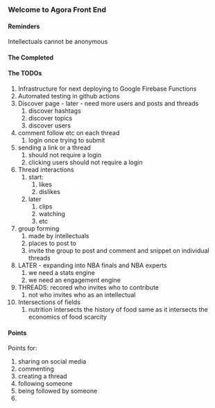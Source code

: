 ### Welcome to Agora Front End

#### Reminders
Intellectuals cannot be anonymous

#### The Completed



#### The TODOs

1. Infrastructure for next deploying to Google Firebase Functions
2. Automated testing in github actions
3. Discover page - later - need more users and posts and threads
   1. discover hashtags
   2. discover topics
   3. discover users
4. comment follow etc on each thread
   1. login once trying to submit
5. sending a link or a thread
   1. should not require a login
   2. clicking users should not require a login
6. Thread interactions
   1. start:
      1. likes
      2. dislikes
   2. later
      1. clips
      2. watching
      3. etc
7. group forming
   1. made by intellectuals
   2. places to post to
   3. invite the group to post and comment and snippet on individual threads
8. LATER - expanding into NBA finals and NBA experts
   1. we need a stats engine
   2. we need an engagement engine
9. THREADS: recored who invites who to contribute
   1. not who invites who as an intellectual
10. Intersections of fields
    1. nutrition intersects the history of food same as it intersects the economics of food scarcity

#### Points
Points for:
1. sharing on social media
2. commenting
3. creating a thread
4. following someone
5. being followed by someone
6. 
